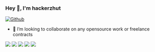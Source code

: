 ### Hey 👋, I'm hackerzhut

[![Github](https://img.shields.io/github/followers/hackerzhut?label=Follow&style=social)](https://github.com/hackerzhut)

- 👯 I’m looking to collaborate on any opensource work or freelance contracts

![](https://github-profile-summary-cards.vercel.app/api/cards/profile-details?username=hackerzhut&theme=github)
![](https://github-profile-summary-cards.vercel.app/api/cards/repos-per-language?username=hackerzhut&theme=github)
![](https://github-profile-summary-cards.vercel.app/api/cards/most-commit-language?username=hackerzhut&theme=github)
![](https://github-profile-summary-cards.vercel.app/api/cards/stats?username=hackerzhut&theme=github)
![](https://github-profile-summary-cards.vercel.app/api/cards/productive-time?username=hackerzhut&theme=github)



